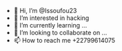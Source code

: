 - 👋 Hi, I’m @Issoufou23
- 👀 I’m interested in hacking
- 🌱 I’m currently learning ...
- 💞️ I’m looking to collaborate on ...
- 📫 How to reach me +22799614075

<!---
Issoufou23/Issoufou23 is a ✨ special ✨ repository because its `README.md` (this file) appears on your GitHub profile.
You can click the Preview link to take a look at your changes.
--->
